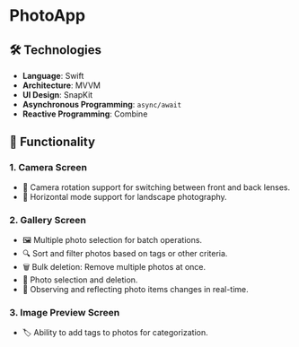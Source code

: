 # PhotoApp

## 🛠 Technologies

- **Language**: Swift
- **Architecture**: MVVM
- **UI Design**: SnapKit
- **Asynchronous Programming**: `async/await`
- **Reactive Programming**: Combine

## 🚀 Functionality

### 1. Camera Screen

- 🔄 Camera rotation support for switching between front and back lenses.
- 🌅 Horizontal mode support for landscape photography.

### 2. Gallery Screen

- 🖼 Multiple photo selection for batch operations.
- 🔍 Sort and filter photos based on tags or other criteria.
- 🗑 Bulk deletion: Remove multiple photos at once.
- 🔲 Photo selection and deletion.
- 🔄 Observing and reflecting photo items changes in real-time.

### 3. Image Preview Screen
- 🏷 Ability to add tags to photos for categorization.
